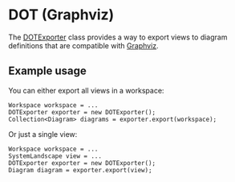 # DOT (Graphviz)

The [DOTExporter](DOTExporter.java) class provides a way to export views to
diagram definitions that are compatible with [Graphviz](https://graphviz.org).

## Example usage

You can either export all views in a workspace:

```
Workspace workspace = ...
DOTExporter exporter = new DOTExporter();
Collection<Diagram> diagrams = exporter.export(workspace);
```

Or just a single view:

```
Workspace workspace = ...
SystemLandscape view = ...
DOTExporter exporter = new DOTExporter();
Diagram diagram = exporter.export(view);
```